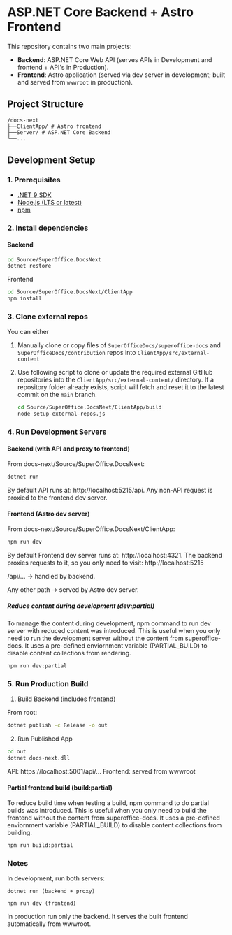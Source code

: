 # ASP.NET Core Backend + Astro Frontend

This repository contains two main projects:

- **Backend**: ASP.NET Core Web API (serves APIs in Development and frontend + API's in Production).
- **Frontend**: Astro application (served via dev server in development; built and served from `wwwroot` in production).

## Project Structure
```
/docs-next
├──ClientApp/ # Astro frontend
├──Server/ # ASP.NET Core Backend
└──...
```

## Development Setup

### 1. Prerequisites
- [.NET 9 SDK](https://dotnet.microsoft.com/download)
- [Node.js (LTS or latest)](https://nodejs.org/en/)
- [npm](https://www.npmjs.com/)


### 2. Install dependencies

#### Backend

```bash
cd Source/SuperOffice.DocsNext
dotnet restore
```

Frontend
```bash
cd Source/SuperOffice.DocsNext/ClientApp
npm install
```

### 3. Clone external repos

You can either 
1. Manually clone or copy files of `SuperOfficeDocs/superoffice-docs` and `SuperOfficeDocs/contribution` repos into `ClientApp/src/external-content`

2. Use following script to clone or update the required external GitHub repositories into the `ClientApp/src/external-content/` directory. 
If a repository folder already exists, script will fetch and reset it to the latest commit on the `main` branch.

    ```bash
    cd Source/SuperOffice.DocsNext/ClientApp/build
    node setup-external-repos.js
    ```


### 4. Run Development Servers

#### Backend (with API and proxy to frontend)

From docs-next/Source/SuperOffice.DocsNext:
```bash
dotnet run
```

By default API runs at: http://localhost:5215/api. Any non-API request is proxied to the frontend dev server.

#### Frontend (Astro dev server)

From docs-next/Source/SuperOffice.DocsNext/ClientApp:

```bash
npm run dev
```

By default Frontend dev server runs at: http://localhost:4321. The backend proxies requests to it, so you only need to visit: http://localhost:5215

/api/... → handled by backend. 

Any other path → served by Astro dev server.

##### Reduce content during development (dev:partial)

To manage the content during development, npm command to run dev server with reduced content was introduced. This is useful when you only need to run the development server without the content from superoffice-docs. It uses a pre-defined enviornment variable (PARTIAL_BUILD) to disable content collections from rendering.

```bash
npm run dev:partial
```

### 5. Run Production Build

1. Build Backend (includes frontend)

From root:
```bash
dotnet publish -c Release -o out
```

2. Run Published App

```bash
cd out
dotnet docs-next.dll
```


API: https://localhost:5001/api/...
Frontend: served from wwwroot

#### Partial frontend build (build:partial)

To reduce build time when testing a build, npm command to do partial builds was introduced. This is useful when you only need to build the frontend without the content from superoffice-docs. It uses a pre-defined enviornment variable (PARTIAL_BUILD) to disable content collections from building.

```bash
npm run build:partial
```

### Notes
In development, run both servers:

    dotnet run (backend + proxy)

    npm run dev (frontend)

In production run only the backend. It serves the built frontend automatically from wwwroot.
